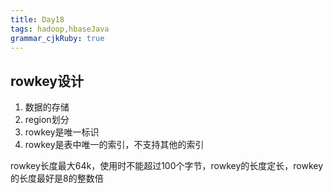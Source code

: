 ```yaml
---
title: Day18
tags: hadoop,hbaseJava
grammar_cjkRuby: true
---
```

## rowkey设计

1. 数据的存储
2. region划分
3. rowkey是唯一标识
4. rowkey是表中唯一的索引，不支持其他的索引

rowkey长度最大64k，使用时不能超过100个字节，rowkey的长度定长，rowkey的长度最好是8的整数倍